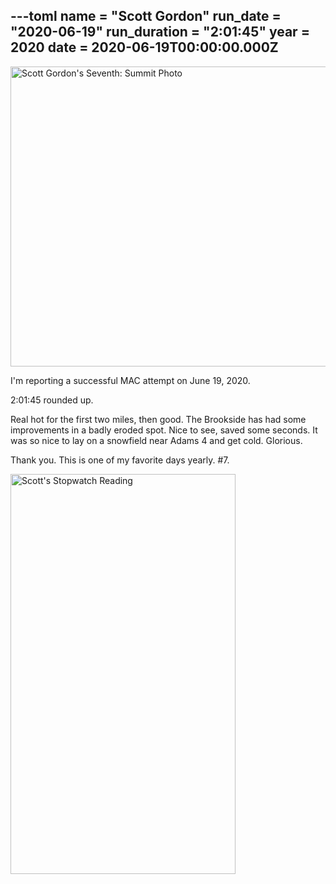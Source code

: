 ---toml
name = "Scott Gordon"
run_date = "2020-06-19"
run_duration = "2:01:45"
year = 2020
date = 2020-06-19T00:00:00.000Z
---
<img src="https://res.cloudinary.com/mount-adams-challenge/f_auto,c_limit,w_1000,h_800/results/2020-06-19scott-gordon.jpg" loading="lazy" alt="Scott Gordon's Seventh: Summit Photo" width="640" height="480">

I'm reporting a successful MAC attempt on June 19, 2020.

2:01:45 rounded up.


Real hot for the first two miles, then good. The Brookside has had some improvements in a badly eroded spot. Nice to see, saved some seconds. It was so nice to lay on a snowfield near Adams 4 and get cold. Glorious.

Thank you. This is one of my favorite days yearly. #7.

<img src="https://res.cloudinary.com/mount-adams-challenge/f_auto,c_limit,w_1000,h_800/results/2020-06-19scott-gordon.png" loading="lazy" alt="Scott's Stopwatch Reading" width="360" height="640">

